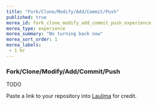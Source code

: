 ```yaml
---
title: "Fork/Clone/Modify/Add/Commit/Push"
published: true
morea_id: fork_clone_modify_add_commit_push_experience
morea_type: experience
morea_summary: "No turning back now"
morea_sort_order: 1
morea_labels:
 - 1 hr
---
```


### Fork/Clone/Modify/Add/Commit/Push

TODO

Paste a link to your repository into [Laulima](https://laulima.hawaii.edu/portal) for credit.

